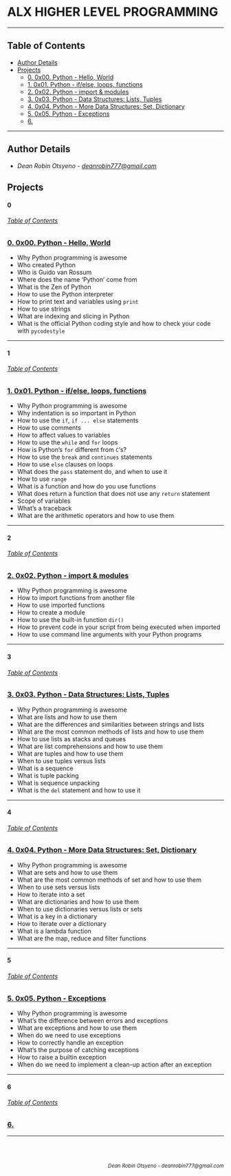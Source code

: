 # **ALX HIGHER LEVEL PROGRAMMING**
---
## Table of Contents
- [Author Details](#author-details)
- [Projects](#Projects)
	- [0. 0x00. Python - Hello, World](#0)
	- [1. 0x01. Python - if/else, loops, functions](#1)
	- [2. 0x02. Python - import & modules](#2)
	- [3. 0x03. Python - Data Structures: Lists, Tuples](#3)
	- [4. 0x04. Python - More Data Structures: Set, Dictionary](#4)
	- [5. 0x05. Python - Exceptions](#5)
	- [6. ](#6)
---
## Author Details
- *Dean Robin Otsyeno - deanrobin777@gmail.com*

## Projects
#### 0
###### [Table of Contents](#table-of-contents)
### [0. 0x00. Python - Hello, World](0x00-python-hello_world)
- Why Python programming is awesome
- Who created Python
- Who is Guido van Rossum
- Where does the name ‘Python’ come from
- What is the Zen of Python
- How to use the Python interpreter
- How to print text and variables using `print`
- How to use strings
- What are indexing and slicing in Python
- What is the official Python coding style and how to check your code with `pycodestyle`

---
#### 1
###### [Table of Contents](#table-of-contents)
### [1. 0x01. Python - if/else, loops, functions](0x01-python-if_else_loops_functions)
- Why Python programming is awesome
- Why indentation is so important in Python
- How to use the `if`, `if ... else` statements
- How to use comments
- How to affect values to variables
- How to use the `while` and `for` loops
- How is Python’s `for` different from `C`‘s?
- How to use the `break` and `continues` statements
- How to use `else` clauses on loops
- What does the `pass` statement do, and when to use it
- How to use `range`
- What is a function and how do you use functions
- What does return a function that does not use any `return` statement
- Scope of variables
- What’s a traceback
- What are the arithmetic operators and how to use them
---
#### 2
###### [Table of Contents](#table-of-contents)
### [2. 0x02. Python - import & modules](./0x02-python-import_modules)
- Why Python programming is awesome
- How to import functions from another file
- How to use imported functions
- How to create a module
- How to use the built-in function `dir()`
- How to prevent code in your script from being executed when imported
- How to use command line arguments with your Python programs
---
#### 3
###### [Table of Contents](#table-of-contents)
### [3. 0x03. Python - Data Structures: Lists, Tuples](0x03-python-data_structures)
- Why Python programming is awesome
- What are lists and how to use them
- What are the differences and similarities between strings and lists
- What are the most common methods of lists and how to use them
- How to use lists as stacks and queues
- What are list comprehensions and how to use them
- What are tuples and how to use them
- When to use tuples versus lists
- What is a sequence
- What is tuple packing
- What is sequence unpacking
- What is the `del` statement and how to use it

---
#### 4
###### [Table of Contents](#table-of-contents)
### [4. 0x04. Python - More Data Structures: Set, Dictionary](0x04-python-more_data_structures)
- Why Python programming is awesome
- What are sets and how to use them
- What are the most common methods of set and how to use them
- When to use sets versus lists
- How to iterate into a set
- What are dictionaries and how to use them
- When to use dictionaries versus lists or sets
- What is a key in a dictionary
- How to iterate over a dictionary
- What is a lambda function
- What are the map, reduce and filter functions
---
#### 5
###### [Table of Contents](#table-of-contents)
### [5. 0x05. Python - Exceptions](0x05-python-exceptions)
- Why Python programming is awesome
- What’s the difference between errors and exceptions
- What are exceptions and how to use them
- When do we need to use exceptions
- How to correctly handle an exception
- What’s the purpose of catching exceptions
- How to raise a builtin exception
- When do we need to implement a clean-up action after an exception

---
#### 6
###### [Table of Contents](#table-of-contents)
### [6. ]()

---


<br></br>
<div align="right">
  <sub style="font-style: italic"> Dean Robin Otsyeno - deanrobin777@gmail.com</sub>
</div>
